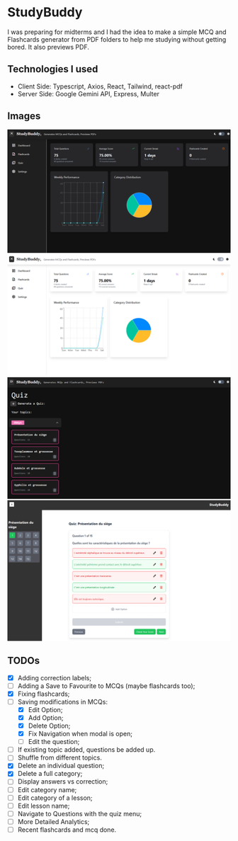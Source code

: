# StudyBuddy

I was preparing for midterms and I had the idea to make a simple MCQ and Flashcards generator from PDF folders to help me studying without getting bored. It also previews PDF.

## Technologies I used

- Client Side: Typescript, Axios, React, Tailwind, react-pdf
- Server Side: Google Gemini API, Express, Multer

## Images

![dark](./images/dark.png)
![light](./images/light.png)
![quiz](./images/quiz.png)
![questions](./images/questions.png)

## TODOs

- [X] Adding correction labels;
- [ ] Adding a Save to Favourite to MCQs (maybe flashcards too);
- [X] Fixing flashcards;
- [ ] Saving modifications in MCQs:
  - [X] Edit Option;
  - [X] Add Option;
  - [X] Delete Option;
  - [X] Fix Navigation when modal is open;
  - [ ] Edit the question;
- [ ] If existing topic added, questions be added up.
- [ ] Shuffle from different topics.
- [X] Delete an individual question;
- [X] Delete a full category;
- [ ] Display answers vs correction;
- [ ] Edit category name;
- [ ] Edit category of a lesson;
- [ ] Edit lesson name;
- [ ] Navigate to Questions with the quiz menu;
- [ ] More Detailed Analytics;
- [ ] Recent flashcards and mcq done.
